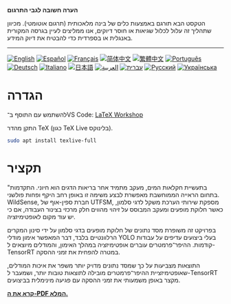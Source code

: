 **הערה חשובה לגבי התרגום**

הטקסט הבא תורגם באמצעות כלים של בינה מלאכותית (תרגום אוטומטי). מכיוון שתהליך זה עלול לכלול שגיאות או חוסר דיוקים, אנו ממליצים לעיין בגרסה המקורית באנגלית או בספרדית כדי להבטיח את דיוק המידע.

---

[![English](https://img.shields.io/badge/lang-English-blue)](README.en.md)
[![Español](https://img.shields.io/badge/lang-Español-purple)](README.es.md)
[![Français](https://img.shields.io/badge/lang-Français-yellow)](README.fr.md)
[![简体中文](https://img.shields.io/badge/lang-简体中文-darkred)](README.zh_CN.md)
[![繁體中文](https://img.shields.io/badge/lang-繁體中文-darkblue)](README.zh_TW.md)
[![Português](https://img.shields.io/badge/lang-Português-brightgreen)](README.pt.md)
[![Deutsch](https://img.shields.io/badge/lang-Deutsch-blueviolet)](README.de.md)
[![Italiano](https://img.shields.io/badge/lang-Italiano-orange)](README.it.md)
[![日本語](https://img.shields.io/badge/lang-日本語-yellowgreen)](README.jp.md)
[![العربية](https://img.shields.io/badge/lang-العربية-lightgrey)](README.ar.md)
[![עברית](https://img.shields.io/badge/lang-עברית-teal)](README.he.md)
[![Русский](https://img.shields.io/badge/lang-Русский-lightblue)](README.ru.md)
[![Українська](https://img.shields.io/badge/lang-Українська-skyblue)](README.uk.md)


# הגדרה
להשתמש עם התוסף ב־VS Code: [LaTeX Workshop](https://marketplace.visualstudio.com/items?itemName=James-Yu.latex-workshop)

התקן מהדר TeX (כגון TeX Live בלינוקס).
```bash
sudo apt install texlive-full
```

# תקציר
"בתעשיית חקלאות המים, מעקב מתמיד אחר בריאות הדגים הוא חיוני. התקדמות בתחום הראייה הממוחשבת מאפשרת לבצע משימה זו באופן רחב היקף ופחות פולשני. WildSense, חברת ספין-אוף של UTFSM, מספקת שירותי הערכת משקל לדגי סלמון, כאשר חלוקת מופעים ומעקב המבוסס על זיהוי מהווים חלק מרכזי בצינור העבודה, אם כי יש עוד מקום לאופטימיזציה.

בפרויקט זה משופרת מסד נתונים של חלוקת מופעים בדגי סלמון על ידי סינון המקרים הרלוונטיים בלבד, דבר המאפשר אימון מודלי YOLO בעלי ביצועים עדיפים על עבודות קודמות. ההיפר־פרמטרים עוברים אופטימיזציה במהלך האימון, והמודלים מיוצאים ל-TensorRT במטרה להפחית את זמני ההסקה.

התוצאות מצביעות על כך שמסד נתונים מדויק יותר משפר את איכות המודלים, שאופטימיזציית ההיפר־פרמטרים מובילה לתוצאות טובות יותר, ושמעבר ל-TensorRT מקצר באופן משמעותי את זמני ההסקה עם פגיעה מינימלית בביצועים.

[**קרא את ה‑PDF המלא.**](https://juliopchile.github.io/memoria-informe/main.pdf)